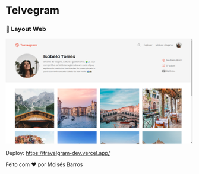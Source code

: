 
# Telvegram



### 🎨 Layout Web

<p align="center"> 
  <img alt = "Web app" src = "./assets/image-redme.png" width="800px" />
</p>

Deploy: https://travelgram-dev.vercel.app/

Feito com ❤️ por Moisés Barros

